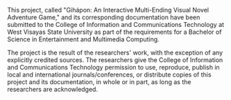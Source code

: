 This project, called "Gihápon: An Interactive Multi-Ending Visual Novel Adventure Game," and its corresponding documentation have been submitted to the College of Information and Communications Technology at West Visayas State University as part of the requirements for a Bachelor of Science in Entertainment and Multimedia Computing. 

The project is the result of the researchers' work, with the exception of any explicitly credited sources. The researchers give the College of Information and Communications Technology permission to use, reproduce, publish in local and international journals/conferences, or distribute copies of this project and its documentation, in whole or in part, as long as the researchers are acknowledged.